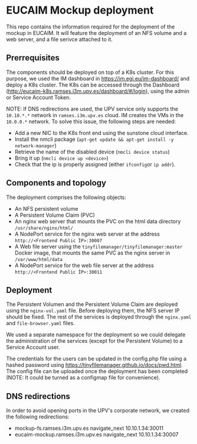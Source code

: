 # EUCAIM Mockup deployment

This repo contains the information required for the deployment of the mockup in EUCAIM. It will feature the deployment of an NFS volume and a web server, and a file serivce attached to it.

## Prerrequisites

The components should be deployed on top of a K8s cluster. For this purpose, we used the IM dashboard in <https://im.egi.eu/im-dashboard/>  and deploy a K8s cluster. The K8s can be accessed through the Dashboard (<http://eucaim-k8s.ramses.i3m.upv.es/dashboard/#/login>), using the admin or Service Account Token.

NOTE: If DNS redirections are used, the UPV service only supports the `10.10.*.*` network in `ramses.i3m.upv.es` cloud. IM creates the VMs in the `10.0.0.*` network. To solve this issue, the following steps are needed:
- Add a new NIC to the K8s front end using the sunstone cloud interface.
- Install the nmcli package (`apt-get update && apt-get install -y network-manager`)
- Retrieve the name of the disabled device (`nmcli device status`)
- Bring it up (`nmcli device up <device>`)
- Check that the ip is properly assigned (either `ifconfig`or `ip addr`). 

## Components and topology

The deployment comprises the following objects:
- An NFS persistent volume
- A Persistent Volume Claim (PVC)
- An nginx web server that mounts the PVC on the html data directory `/usr/share/nginx/html/`
- A NodePort service for the nginx web server at the address `http://<Frontend Public ÎP>:30007`
- A Web file server using the `tinyfilemanager/tinyfilemanager:master` Docker image, that mounts the same PVC as the nginx server in `/var/www/html/data`
- A NodePort service for the web file server at the address `http://<Frontend Public ÎP>:30011`

## Deployment

The Persistent Volumen and the Persistent Volume Claim are deployed using the `nginx-vol.yaml` file. Before deploying them, the NFS server IP should be fixed. The rest of the services is deployed through the `nginx.yaml` and `file-browser.yaml` files.

We used a separate namespace for the deployment so we could delegate the administration of the services (except for the Persistent Volume) to a Service Account user. 

The credentials for the users can be updated in the config.php file using a hashed password using <https://tinyfilemanager.github.io/docs/pwd.html>. The config file can be uploaded once the deployment has been completed (NOTE: It could be turned as a configmap file for convenience).

## DNS redirections

In order to avoid opening ports in the UPV's corporate network, we created the following redirections:
- mockup-fs.ramses.i3m.upv.es navigate_next 10.10.1.34:30011
- eucaim-mockup.ramses.i3m.upv.es navigate_next 10.10.1.34:30007

 
